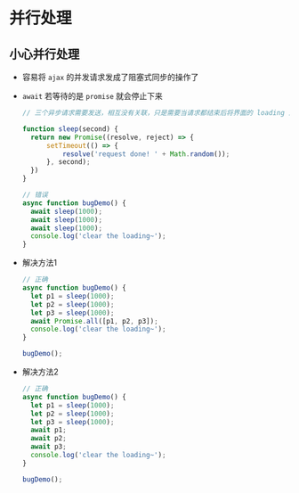 # 并行处理

## 小心并行处理

+ 容易将 `ajax` 的并发请求发成了阻塞式同步的操作了

+ `await` 若等待的是 `promise` 就会停止下来

    ```js
    // 三个异步请求需要发送，相互没有关联，只是需要当请求都结束后将界面的 loading 清除掉即可

    function sleep(second) {
      return new Promise((resolve, reject) => {
          setTimeout(() => {
              resolve('request done! ' + Math.random());
          }, second);
      })
    }

    // 错误
    async function bugDemo() {
      await sleep(1000);
      await sleep(1000);
      await sleep(1000);
      console.log('clear the loading~');
    }
    ```

+ 解决方法1

    ```js
    // 正确
    async function bugDemo() {
      let p1 = sleep(1000);
      let p2 = sleep(1000);
      let p3 = sleep(1000);
      await Promise.all([p1, p2, p3]);
      console.log('clear the loading~');
    }

    bugDemo();
    ```

+ 解决方法2

    ```js
    // 正确
    async function bugDemo() {
      let p1 = sleep(1000);
      let p2 = sleep(1000);
      let p3 = sleep(1000);
      await p1;
      await p2;
      await p3;
      console.log('clear the loading~');
    }

    bugDemo();
    ```
